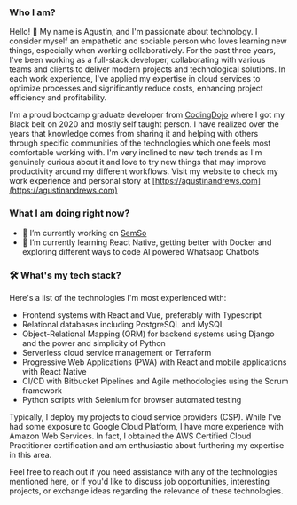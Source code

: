 ### Who I am?
Hello! 👋 My name is Agustín, and I'm passionate about technology. I consider myself an empathetic and sociable person who loves learning new things, especially when working collaboratively. For the past three years, I've been working as a full-stack developer, collaborating with various teams and clients to deliver modern projects and technological solutions. In each work experience, I've applied my expertise in cloud services to optimize processes and significantly reduce costs, enhancing project efficiency and profitability.

I'm a proud bootcamp graduate developer from [CodingDojo](https://www.codingdojo.com/) where I got my Black belt on 2020 and mostly self taught person. I have realized over the years that knowledge comes from sharing it and helping with others through specific communities of the technologies which one feels most comfortable working with. I'm very inclined to new tech trends as I'm genuinely curious about it and love to try new things that may improve productivity around my different workflows. Visit my website to check my work experience and personal story at [https://agustinandrews.com](https://agustinandrews.com)

### What I am doing right now?
- 🔭 I’m currently working on [SemSo](https://semso.cl)
- 🌱 I’m currently learning React Native, getting better with Docker and exploring different ways to code AI powered Whatsapp Chatbots

### 🛠️ What's my tech stack?

Here's a list of the technologies I'm most experienced with:

- Frontend systems with React and Vue, preferably with Typescript
- Relational databases including PostgreSQL and MySQL
- Object-Relational Mapping (ORM) for backend systems using Django and the power and simplicity of Python
- Serverless cloud service management or Terraform
- Progressive Web Applications (PWA) with React and mobile applications with React Native
- CI/CD with Bitbucket Pipelines and Agile methodologies using the Scrum framework
- Python scripts with Selenium for browser automated testing

Typically, I deploy my projects to cloud service providers (CSP). While I've had some exposure to Google Cloud Platform, I have more experience with Amazon Web Services. In fact, I obtained the AWS Certified Cloud Practitioner certification and am enthusiastic about furthering my expertise in this area.

Feel free to reach out if you need assistance with any of the technologies mentioned here, or if you'd like to discuss job opportunities, interesting projects, or exchange ideas regarding the relevance of these technologies.
